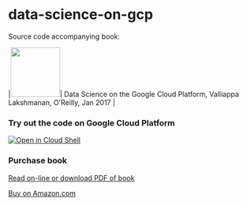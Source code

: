 # data-science-on-gcp

Source code accompanying book:

|<img src="https://images-na.ssl-images-amazon.com/images/I/51dgw%2BCYSOL._SX379_BO1,204,203,200_.jpg" height="100"/>| Data Science on the Google Cloud Platform, Valliappa Lakshmanan, O'Reilly, Jan 2017 |

### Try out the code on Google Cloud Platform
[![Open in Cloud Shell](http://gstatic.com/cloudssh/images/open-btn.png)](https://console.cloud.google.com/cloudshell/open/git_repo=https://github.com/GoogleCloudPlatform/data-science-on-gcp.git)

### Purchase book
[Read on-line or download PDF of book](http://shop.oreilly.com/product/0636920057628.do)

[Buy on Amazon.com](https://www.amazon.com/Data-Science-Google-Cloud-Platform/dp/1491974567)
